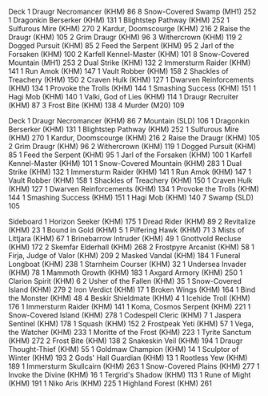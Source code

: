 Deck
1 Draugr Necromancer (KHM) 86
8 Snow-Covered Swamp (MH1) 252
1 Dragonkin Berserker (KHM) 131
1 Blightstep Pathway (KHM) 252
1 Sulfurous Mire (KHM) 270
2 Kardur, Doomscourge (KHM) 216
2 Raise the Draugr (KHM) 105
2 Grim Draugr (KHM) 96
3 Withercrown (KHM) 119
2 Dogged Pursuit (KHM) 85
2 Feed the Serpent (KHM) 95
2 Jarl of the Forsaken (KHM) 100
2 Karfell Kennel-Master (KHM) 101
8 Snow-Covered Mountain (MH1) 253
2 Dual Strike (KHM) 132
2 Immersturm Raider (KHM) 141
1 Run Amok (KHM) 147
1 Vault Robber (KHM) 158
2 Shackles of Treachery (KHM) 150
2 Craven Hulk (KHM) 127
1 Dwarven Reinforcements (KHM) 134
1 Provoke the Trolls (KHM) 144
1 Smashing Success (KHM) 151
1 Hagi Mob (KHM) 140
1 Valki, God of Lies (KHM) 114
1 Draugr Recruiter (KHM) 87
3 Frost Bite (KHM) 138
4 Murder (M20) 109

















Deck
1 Draugr Necromancer (KHM) 86
7 Mountain (SLD) 106
1 Dragonkin Berserker (KHM) 131
1 Blightstep Pathway (KHM) 252
1 Sulfurous Mire (KHM) 270
1 Kardur, Doomscourge (KHM) 216
2 Raise the Draugr (KHM) 105
2 Grim Draugr (KHM) 96
2 Withercrown (KHM) 119
1 Dogged Pursuit (KHM) 85
1 Feed the Serpent (KHM) 95
1 Jarl of the Forsaken (KHM) 100
1 Karfell Kennel-Master (KHM) 101
1 Snow-Covered Mountain (KHM) 283
1 Dual Strike (KHM) 132
1 Immersturm Raider (KHM) 141
1 Run Amok (KHM) 147
1 Vault Robber (KHM) 158
1 Shackles of Treachery (KHM) 150
1 Craven Hulk (KHM) 127
1 Dwarven Reinforcements (KHM) 134
1 Provoke the Trolls (KHM) 144
1 Smashing Success (KHM) 151
1 Hagi Mob (KHM) 140
7 Swamp (SLD) 105

Sideboard
1 Horizon Seeker (KHM) 175
1 Dread Rider (KHM) 89
2 Revitalize (KHM) 23
1 Bound in Gold (KHM) 5
1 Pilfering Hawk (KHM) 71
3 Mists of Littjara (KHM) 67
1 Brinebarrow Intruder (KHM) 49
1 Gnottvold Recluse (KHM) 172
2 Skemfar Elderhall (KHM) 268
2 Frostpyre Arcanist (KHM) 58
1 Firja, Judge of Valor (KHM) 209
2 Masked Vandal (KHM) 184
1 Funeral Longboat (KHM) 238
1 Starnheim Courser (KHM) 32
1 Undersea Invader (KHM) 78
1 Mammoth Growth (KHM) 183
1 Axgard Armory (KHM) 250
1 Clarion Spirit (KHM) 6
2 Usher of the Fallen (KHM) 35
1 Snow-Covered Island (KHM) 279
2 Iron Verdict (KHM) 17
1 Broken Wings (KHM) 164
1 Bind the Monster (KHM) 48
4 Beskir Shieldmate (KHM) 4
1 Icehide Troll (KHM) 176
1 Immersturm Raider (KHM) 141
1 Koma, Cosmos Serpent (KHM) 221
1 Snow-Covered Island (KHM) 278
1 Codespell Cleric (KHM) 7
1 Jaspera Sentinel (KHM) 178
1 Squash (KHM) 152
2 Frostpeak Yeti (KHM) 57
1 Vega, the Watcher (KHM) 233
1 Moritte of the Frost (KHM) 223
1 Tyrite Sanctum (KHM) 272
2 Frost Bite (KHM) 138
2 Snakeskin Veil (KHM) 194
1 Draugr Thought-Thief (KHM) 55
1 Goldmaw Champion (KHM) 14
1 Sculptor of Winter (KHM) 193
2 Gods' Hall Guardian (KHM) 13
1 Rootless Yew (KHM) 189
1 Immersturm Skullcairn (KHM) 263
1 Snow-Covered Plains (KHM) 277
1 Invoke the Divine (KHM) 16
1 Tergrid's Shadow (KHM) 113
1 Rune of Might (KHM) 191
1 Niko Aris (KHM) 225
1 Highland Forest (KHM) 261
